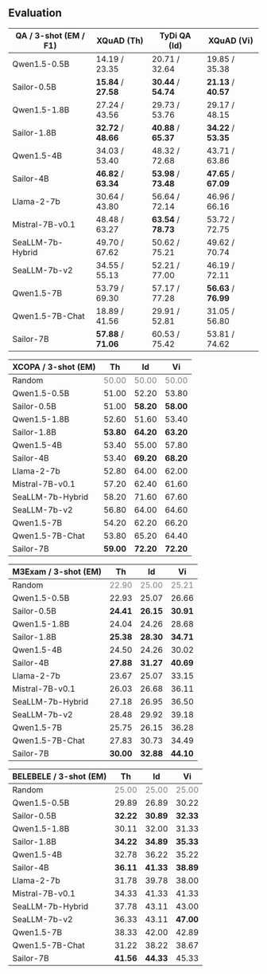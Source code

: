 
## Evaluation

| QA / 3-shot (EM / F1) | XQuAD (Th) | TyDi QA (Id) | XQuAD (Vi) 
|-----------| -------  | ------- | ------- | 
| Qwen1.5-0.5B | 14.19 / 23.35 |  20.71 / 32.64  | 19.85 / 35.38
| Sailor-0.5B | **15.84**	/ **27.58**	| **30.44**	/ **54.74**	| **21.13**	/ **40.57**
| Qwen1.5-1.8B | 27.24 / 43.56 | 29.73 / 53.76 | 29.17 / 48.15
| Sailor-1.8B | **32.72** / **48.66** | **40.88** / **65.37** | **34.22** / **53.35**
| Qwen1.5-4B | 34.03 / 53.40 | 48.32 / 72.68 | 43.71 / 63.86
| Sailor-4B | **46.82** / **63.34** | **53.98** / **73.48** | **47.65** / **67.09**
| Llama-2-7b | 30.64 / 43.80 | 56.64 / 72.14 | 46.96 / 66.16
| Mistral-7B-v0.1 | 48.48 / 63.27 | **63.54** / **78.73** | 53.72 / 72.75
| SeaLLM-7b-Hybrid | 49.70 / 67.62 | 50.62 / 75.21 | 49.62 / 70.74
| SeaLLM-7b-v2 | 34.55 / 55.13 | 52.21 / 77.00 | 46.19 / 72.11
| Qwen1.5-7B | 53.79 / 69.30 | 57.17 / 77.28 | **56.63** / **76.99**
| Qwen1.5-7B-Chat | 18.89 / 41.56 | 29.91 / 52.81 | 31.05 / 56.80
| Sailor-7B | **57.88** / **71.06** | 60.53 / 75.42 | 53.81 / 74.62





| XCOPA / 3-shot (EM) |  Th | Id | Vi
|-----------| -------  | ------- | ------- | 
| Random    |  <span style="color: gray">50.00</span> | <span style="color: gray">50.00</span> | <span style="color: gray">50.00</span>
| Qwen1.5-0.5B | 51.00 | 52.20 | 53.80 |
| Sailor-0.5B | 51.00 | **58.20** | **58.00** |
| Qwen1.5-1.8B | 52.60 | 51.60 | 53.40 |
| Sailor-1.8B | **53.80** | **64.20** | **63.20** |
| Qwen1.5-4B | 53.40 | 55.00 | 57.80 |
| Sailor-4B | 53.40 | **69.20** | **68.20** |
| Llama-2-7b | 52.80 | 64.00 | 62.00 |
| Mistral-7B-v0.1 | 57.20 | 62.40 | 61.60 |
| SeaLLM-7b-Hybrid | 58.20 | 71.60 | 67.60 | 
| SeaLLM-7b-v2 | 56.80 | 64.00 | 64.60 | 
| Qwen1.5-7B | 54.20 | 62.20 | 66.20 | 
| Qwen1.5-7B-Chat | 53.80 | 65.20 | 64.40 | 
| Sailor-7B | **59.00** | **72.20** | **72.20** | 






| M3Exam / 3-shot (EM) | Th | Id | Vi 
|-----------| -------  | ------- | ------- | 
| Random    |  <span style="color: gray">22.90</span> | <span style="color: gray">25.00</span> | <span style="color: gray">25.21</span>
| Qwen1.5-0.5B | 22.93 | 25.07 | 26.66
| Sailor-0.5B | **24.41** | **26.15** | **30.91** |
| Qwen1.5-1.8B | 24.04 | 24.26 | 28.68
| Sailor-1.8B | **25.38** | **28.30** | **34.71** |  
| Qwen1.5-4B | 24.50 | 24.26 | 30.02 
| Sailor-4B | **27.88** | **31.27** | **40.69** |
| Llama-2-7b | 23.67 | 25.07 | 33.15
| Mistral-7B-v0.1 | 26.03 | 26.68 | 36.11
| SeaLLM-7b-Hybrid | 27.18 | 26.95 | 36.50
| SeaLLM-7b-v2 | 28.48 | 29.92 | 39.18
| Qwen1.5-7B | 25.75 | 26.15 | 36.28
| Qwen1.5-7B-Chat | 27.83 | 30.73 | 34.49
| Sailor-7B | **30.00** | **32.88** | **44.10** | 




| BELEBELE / 3-shot (EM) | Th | Id | Vi 
|-----------| -------  | ------- | ------- | 
| Random    |  <span style="color: gray">25.00</span> | <span style="color: gray">25.00</span> | <span style="color: gray">25.00</span>
| Qwen1.5-0.5B | 29.89 | 26.89 | 30.22 
| Sailor-0.5B | **32.22** | **30.89** | **32.33** |
| Qwen1.5-1.8B | 30.11 | 32.00 | 31.33
| Sailor-1.8B | **34.22** | **34.89** | **35.33** |
| Qwen1.5-4B | 32.78 | 36.22 | 35.22
| Sailor-4B | **36.11** | **41.33** | **38.89** |
| Llama-2-7b | 31.78 | 39.78 | 38.00 |
| Mistral-7B-v0.1 | 34.33 | 41.33 | 41.33 |
| SeaLLM-7b-Hybrid | 37.78 | 43.11 | 43.00 |
| SeaLLM-7b-v2 | 36.33 | 43.11 | **47.00** |
| Qwen1.5-7B | 38.33 | 42.00 | 42.89 |
| Qwen1.5-7B-Chat | 31.22 | 38.22 | 38.67 |
| Sailor-7B | **41.56** | **44.33** | 45.33 |
